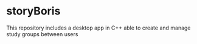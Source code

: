 # storyBoris
This repository includes a desktop app in C++ able to create and manage study groups between users
